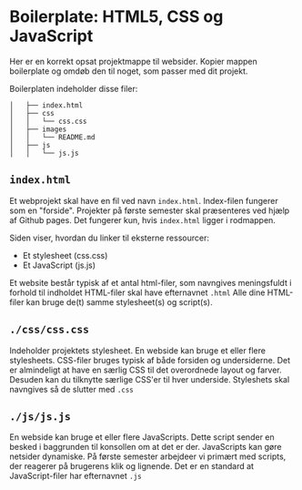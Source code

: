 # Boilerplate: HTML5, CSS og JavaScript

Her er en korrekt opsat projektmappe til websider. Kopier mappen boilerplate og omdøb den til noget, som passer med dit projekt. 

Boilerplaten indeholder disse filer:

~~~~
│   ├── index.html
│   ├── css
│   │   └── css.css
│   ├── images
│   │   └── README.md
│   ├── js
│   │   └── js.js
~~~~


## `index.html`

Et webprojekt skal have en fil ved navn `index.html`. Index-filen fungerer som en "forside". Projekter på første semester skal præsenteres ved hjælp af Github pages. Det fungerer kun, hvis `index.html` ligger i rodmappen.

Siden viser, hvordan du linker til eksterne ressourcer:

* Et stylesheet (css.css)
* Et JavaScript (js.js)

Et website består typisk af et antal html-filer, som navngives meningsfuldt i forhold til indholdet HTML-filer skal have efternavnet `.html` Alle dine HTML-filer kan bruge de(t) samme stylesheet(s) og script(s).

## `./css/css.css`

Indeholder projektets stylesheet. En webside kan bruge et eller flere stylesheets. CSS-filer bruges typisk af både forsiden og undersiderne. Det er almindeligt at have en særlig CSS til det overordnede layout og farver. Desuden kan du tilknytte særlige CSS'er til hver underside. Styleshets skal navngives så de slutter med `.css`

## `./js/js.js`

En webside kan bruge et eller flere JavaScripts. Dette script sender en besked i baggrunden til konsollen om at det er der. JavaScripts kan gøre netsider dynamiske. På første semester arbejdeer vi primært med scripts, der reagerer på brugerens klik og lignende. Det er en standard at JavaScript-filer har efternavnet `.js`

